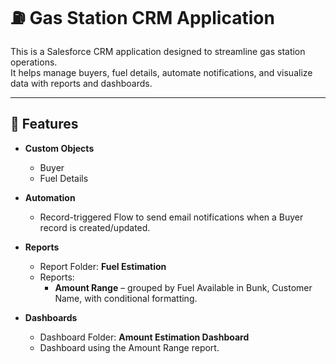 # ⛽ Gas Station CRM Application

This is a Salesforce CRM application designed to streamline gas station operations.  
It helps manage buyers, fuel details, automate notifications, and visualize data with reports and dashboards.

---

## 🚀 Features

- **Custom Objects**
  - Buyer
  - Fuel Details

- **Automation**
  - Record-triggered Flow to send email notifications when a Buyer record is created/updated.

- **Reports**
  - Report Folder: **Fuel Estimation**
  - Reports:
    - **Amount Range** – grouped by Fuel Available in Bunk, Customer Name, with conditional formatting.

- **Dashboards**
  - Dashboard Folder: **Amount Estimation Dashboard**
  - Dashboard using the Amount Range report.
